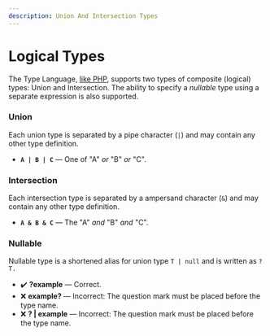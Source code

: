 ```yaml
---
description: Union And Intersection Types
---
```


# Logical Types

The Type Language, [like PHP](https://www.php.net/manual/en/language.types.type-system.php#language.types.type-system.composite), supports two types of composite (logical) types: Union and Intersection. The ability to specify a _nullable_ type using a separate expression is also supported.

### Union

Each union type is separated by a pipe character (`|`) and may contain any other type definition.

* **`A | B | C`** — One of "A" _or_ "B" _or_ "C".

### Intersection

Each intersection type is separated by a ampersand character (`&`) and may contain any other type definition.

* **`A & B & C`** — The "A" _and_ "B" _and_ "C".

### Nullable

Nullable type is a shortened alias for union type `T | null` and is written as `?T.`

* ✔️ **?example** — Сorrect.
* ❌ **example?** —  Incorrect: The question mark must be placed before the type name.
* ❌ **? | example** —  Incorrect: The question mark must be placed before the type name.
